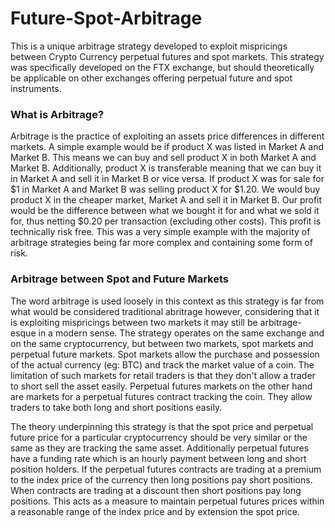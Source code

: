 # Future-Spot-Arbitrage

This is a unique arbitrage strategy developed to exploit mispricings between Crypto Currency perpetual futures and spot markets. This strategy was specifically developed on the FTX exchange, but should theoretically be applicable on other exchanges offering perpetual future and spot instruments.

### What is Arbitrage?
Arbitrage is the practice of exploiting an assets price differences in different markets. A simple example would be if product X was listed in Market A and Market B. This means we can buy and sell product X in both Market A and Market B. Additionally, product X is transferable meaning that we can buy it in Market A and sell it in Market B or vice versa. If product X was for sale for $1 in Market A and Market B was selling product X for $1.20. We would buy product X in the cheaper market, Market A and sell it in Market B. Our profit would be the difference between what we bought it for and what we sold it for, thus netting $0.20 per transaction (excluding other costs). This profit is technically risk free. This was a very simple example with the majority of arbitrage strategies being far more complex and containing some form of risk.

### Arbitrage between Spot and Future Markets
The word arbitrage is used loosely in this context as this strategy is far from what would be considered traditional abritrage however, considering that it is exploiting mispricings between two markets it may still be arbitrage-esque in a modern sense. The strategy operates on the same exchange and on the same cryptocurrency, but between two markets, spot markets and perpetual future markets. Spot markets allow the purchase and possession of the actual currency (eg: BTC) and track the market value of a coin. The limitation of such markets for retail traders is that they don't allow a trader to short sell the asset easily. Perpetual futures markets on the other hand are markets for a perpetual futures contract tracking the coin. They allow traders to take both long and short positions easily.

The theory underpinning this strategy is that the spot price and perpetual future price for a particular cryptocurrency should be very similar or the same as they are tracking the same asset. Additionally perpetual futures have a funding rate which is an hourly payment between long and short position holders. If the perpetual futures contracts are trading at a premium to the index price of the currency then long positions pay short positions. When contracts are trading at a discount then short positions pay long positions. This acts as a measure to maintain perpetual futures prices within a reasonable range of the index price and by extension the spot price.   
